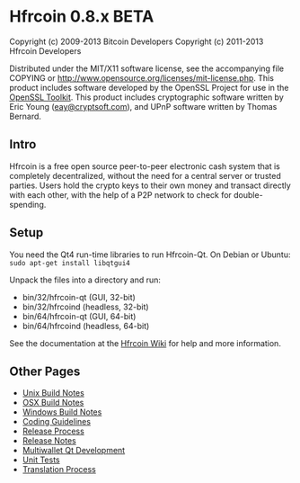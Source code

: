 Hfrcoin 0.8.x BETA
====================

Copyright (c) 2009-2013 Bitcoin Developers
Copyright (c) 2011-2013 Hfrcoin Developers

Distributed under the MIT/X11 software license, see the accompanying
file COPYING or http://www.opensource.org/licenses/mit-license.php.
This product includes software developed by the OpenSSL Project for use in the [OpenSSL Toolkit](http://www.openssl.org/). This product includes
cryptographic software written by Eric Young ([eay@cryptsoft.com](mailto:eay@cryptsoft.com)), and UPnP software written by Thomas Bernard.


Intro
---------------------
Hfrcoin is a free open source peer-to-peer electronic cash system that is
completely decentralized, without the need for a central server or trusted
parties.  Users hold the crypto keys to their own money and transact directly
with each other, with the help of a P2P network to check for double-spending.


Setup
---------------------
You need the Qt4 run-time libraries to run Hfrcoin-Qt. On Debian or Ubuntu:
	`sudo apt-get install libqtgui4`

Unpack the files into a directory and run:

- bin/32/hfrcoin-qt (GUI, 32-bit)
- bin/32/hfrcoind (headless, 32-bit)
- bin/64/hfrcoin-qt (GUI, 64-bit)
- bin/64/hfrcoind (headless, 64-bit)

See the documentation at the [Hfrcoin Wiki](http://hfrcoin.info)
for help and more information.


Other Pages
---------------------
- [Unix Build Notes](build-unix.md)
- [OSX Build Notes](build-osx.md)
- [Windows Build Notes](build-msw.md)
- [Coding Guidelines](coding.md)
- [Release Process](release-process.md)
- [Release Notes](release-notes.md)
- [Multiwallet Qt Development](multiwallet-qt.md)
- [Unit Tests](unit-tests.md)
- [Translation Process](translation_process.md)
